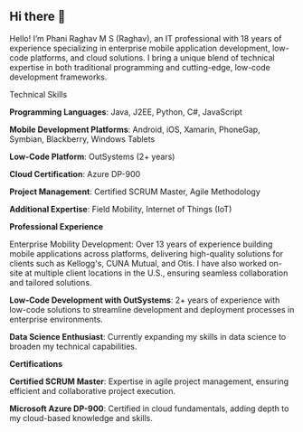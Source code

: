 ## Hi there 👋

<!--
**phaniraghav/phaniraghav** is a ✨ _special_ ✨ repository because its `README.md` (this file) appears on your GitHub profile.

Here are some ideas to get you started:

- 🔭 I’m currently working on ...
- 🌱 I’m currently learning ...
- 👯 I’m looking to collaborate on ...
- 🤔 I’m looking for help with ...
- 💬 Ask me about ...
- 📫 How to reach me: ...
- 😄 Pronouns: ...
- ⚡ Fun fact: ...
-->
Hello! I’m Phani Raghav M S (Raghav), an IT professional with 18 years of experience specializing in enterprise mobile application development, low-code platforms, and cloud solutions. I bring a unique blend of technical expertise in both traditional programming and cutting-edge, low-code development frameworks.

Technical Skills

**Programming Languages**: Java, J2EE, Python, C#, JavaScript

**Mobile Development Platforms**: Android, iOS, Xamarin, PhoneGap, Symbian, Blackberry, Windows Tablets

**Low-Code Platform**: OutSystems (2+ years)

**Cloud Certification**: Azure DP-900

**Project Management**: Certified SCRUM Master, Agile Methodology

**Additional Expertise**: Field Mobility, Internet of Things (IoT)

**Professional Experience**

Enterprise Mobility Development: Over 13 years of experience building mobile applications across platforms, delivering high-quality solutions for clients such as Kellogg's, CUNA Mutual, and Otis. I have also worked on-site at multiple client locations in the U.S., ensuring seamless collaboration and tailored solutions.

**Low-Code Development with OutSystems**: 2+ years of experience with low-code solutions to streamline development and deployment processes in enterprise environments.

**Data Science Enthusiast**: Currently expanding my skills in data science to broaden my technical capabilities.

**Certifications**

**Certified SCRUM Master**: Expertise in agile project management, ensuring efficient and collaborative project execution.

**Microsoft Azure DP-900**: Certified in cloud fundamentals, adding depth to my cloud-based knowledge and skills.
